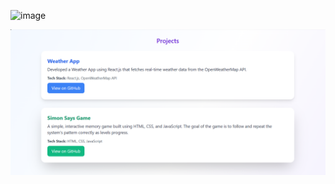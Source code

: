 ![image](https://github.com/user-attachments/assets/14358681-4a26-4fc9-8ada-c02d0e97797c)

<img src=https://raw.githubusercontent.com/SachinOjha2001/My-Portfolio/557b9604c291db6790c356cd42a3b94363d494b8/Screenshot%202025-10-27%20101122.png>

